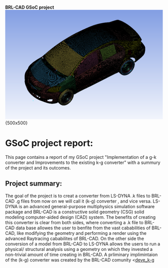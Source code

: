  **BRL-CAD GSoC project**
![Car](https://github.com/AliHaider93/AliHaider93.github.io/blob/main/Car.png){500x500}
# GSoC project report: 
This page contains a report of my GSoC project "Implementation of a g-k converter and Improvements to the existing k-g converter" with a summury of the project and its outcomes. 
## Project summary: 
The goal of the project is to creat a converter from LS-DYNA .k files to BRL-CAD .g files from now on we will call it (k-g) converter , and vice versa. LS-DYNA is an advanced general-purpose multiphysics simulation software package and BRL-CAD is a constructive solid geometry (CSG) solid modeling computer-aided design (CAD) system. The benefits of creating this converter is clear from both sides, where converting a .k file to BRL-CAD data base allowes the user to benfite from the vast cababilities of BRL-CAD, like modifying the geometry and performing a render using the advanced Raytracing cababilites of BRL-CAD. On the other side the conversion of a model from BRL-CAD to LS-DYNA allows the users to run a physical/ structural analysis using a geometry on which they invested a non-trivial amount of time creating in BRL-CAD. A prliminary implimintaion of the (k-g) converter was created by the BRL-CAD comunity <[deve_k-g](https://github.com/BRL-CAD/brlcad/tree/devel_k-g)

